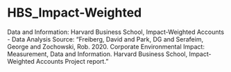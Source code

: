 # HBS_Impact-Weighted
Data and Information: Harvard Business School, Impact-Weighted Accounts  - Data Analysis
Source: “Freiberg, David and Park, DG and Serafeim, George and Zochowski, Rob. 2020. Corporate Environmental Impact: Measurement, Data and Information. Harvard Business School, Impact-Weighted Accounts Project report.”
